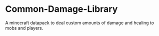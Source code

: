 # Common-Damage-Library
A minecraft datapack to deal custom amounts of damage and healing to mobs and players.
